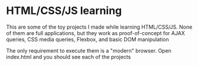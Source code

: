# HTML/CSS/JS learning

This are some of the toy projects I made while learning HTML/CSS/JS. None of them are full applications, but they work as proof-of-concept for AJAX queries, CSS media queries, Flexbox, and basic DOM manipulation

The only requirement to execute them is a "modern" browser. Open index.html and you should see each of the projects
